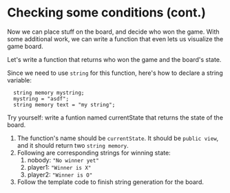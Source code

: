 # Checking some conditions (cont.)

Now we can place stuff on the board, and decide who won the game. With some additional work, we can write a function that even lets us visualize the game board.

Let's write a function that returns who won the game and the board's state.

Since we need to use `string` for this function, here's how to declare a string variable:

```
  string memory mystring;
  mystring = "asdf";
  string memory text = "my string";
```

Try yourself:
write a funtion named currentState that returns the state of the board.

1. The function's name should be `currentState`. It should be `public view`, and it should return two `string memory`.
2. Following are corresponding strings for winning state:
   1. nobody: `"No winner yet"`
   2. player1: `"Winner is X"`
   3. player2: `"Winner is O"`
3. Follow the template code to finish string generation for the board.
